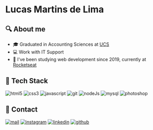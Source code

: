 <h1>
  Lucas Martins de Lima
</h1>

## 🔍️ About me

- 🎓 Graduated in Accounting Sciences at [UCS](https://www.ucs.br/site/) <br>
- 💻 Work with IT Support <br>
- 📝 I've been studying web development since 2019, currently at [Rocketseat](https://www.rocketseat.com.br/)

## 🚀 Tech Stack

![html5](https://img.shields.io/badge/Html5-05122A?style=flat&logo=html5)
![css3](https://img.shields.io/badge/Css3-05122A?style=flat&logo=css3)
![javascript](https://img.shields.io/badge/Javascript-05122A?style=flat&logo=javascript)
![git](https://img.shields.io/badge/Git-05122A?style=flat&logo=git)
![nodeJs](https://img.shields.io/badge/Nodejs-05122A?style=flat&logo=node.js)
![mysql](https://img.shields.io/badge/Mysql-05122A?style=flat&logo=mysql)
![photoshop](https://img.shields.io/badge/Photoshop-05122A?style=flat&logo=adobephotoshop)

## 🔗 Contact

[![mail](https://img.shields.io/badge/Gmail-05122A?style=flat&logo=gmail)](mailto:iamlucas.mlima@gmail.com)
[![instagram](https://img.shields.io/badge/-Instagram-05122A?style=flat&logo=instagram)](https://www.instagram.com/lsguish/)
[![linkedin](https://img.shields.io/badge/-Linkedin-05122A?style=flat&logo=linkedin)](https://www.linkedin.com/in/lucas-martins-lima/)
[![github](https://img.shields.io/badge/Github-05122A?style=flat&logo=github)](https://github.com/LSguish?tab=repositories)
